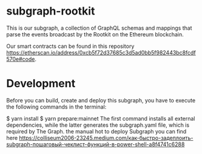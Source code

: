 # subgraph-rootkit
This is our subgraph, a collection of GraphQL schemas and mappings that parse the events broadcast by the Rootkit on the Ethereum blockchain.

Our smart contracts can be found in this repository https://etherscan.io/address/0xcb5f72d37685c3d5ad0bb5f982443bc8fcdf570e#code.

# Development
Before you can build, create and deploy this subgraph, you have to execute the following commands in the terminal:

$ yarn install
$ yarn prepare:mainnet
The first command installs all external dependencies, while the latter generates the subgraph.yaml file, which is required by The Graph.
the manual hot to deploy Subgraph you can find here https://colliseum2006-23245.medium.com/как-быстро-задеплоить-subgraph-пошаговый-чеклист-функций-в-power-shell-a8f4741c6288
